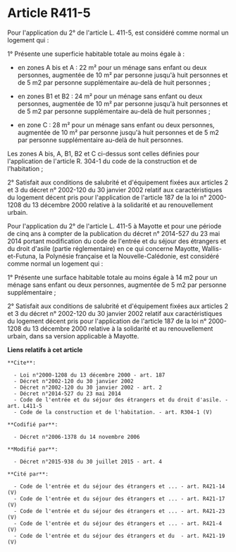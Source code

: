 # Article R411-5

Pour l'application du 2° de l'article L. 411-5, est considéré comme normal un logement qui : 

1° Présente une superficie habitable totale au moins égale à :

- en zones A bis et A : 22 m² pour un ménage sans enfant ou deux personnes, augmentée de 10 m² par personne jusqu'à huit
personnes et de 5 m2 par personne supplémentaire au-delà de huit personnes ;

- en zones B1 et B2 : 24 m² pour un ménage sans enfant ou deux personnes, augmentée de 10 m² par personne jusqu'à huit
personnes et de 5 m2 par personne supplémentaire au-delà de huit personnes ;

- en zone C : 28 m² pour un ménage sans enfant ou deux personnes, augmentée de 10 m² par personne jusqu'à huit personnes et
de 5 m2 par personne supplémentaire au-delà de huit personnes. 

Les zones A bis, A, B1, B2 et C ci-dessus sont celles définies pour l'application de l'article R. 304-1 du code de la
construction et de l'habitation ; 

2° Satisfait aux conditions de salubrité et d'équipement fixées aux articles 2 et 3 du décret n° 2002-120 du 30 janvier 2002
relatif aux caractéristiques du logement décent pris pour l'application de l'article 187 de la loi n° 2000-1208 du 13
décembre 2000 relative à la solidarité et au renouvellement urbain. 

Pour l'application du 2° de l'article L. 411-5 à Mayotte et pour une période de cinq ans à compter de la publication du
décret n° 2014-527 du 23 mai 2014 portant modification du code de l'entrée et du séjour des étrangers et du droit d'asile
(partie réglementaire) en ce qui concerne Mayotte, Wallis-et-Futuna, la Polynésie française et la Nouvelle-Calédonie, est
considéré comme normal un logement qui : 

1° Présente une surface habitable totale au moins égale à 14 m2 pour un ménage sans enfant ou deux personnes, augmentée de 5
m2 par personne supplémentaire ; 

2° Satisfait aux conditions de salubrité et d'équipement fixées aux articles 2 et 3 du décret n° 2002-120 du 30 janvier 2002
relatif aux caractéristiques du logement décent pris pour l'application de l'article 187 de la loi n° 2000-1208 du 13
décembre 2000 relative à la solidarité et au renouvellement urbain, dans sa version applicable à Mayotte.

**Liens relatifs à cet article**

	**Cite**:

	  - Loi n°2000-1208 du 13 décembre 2000 - art. 187
	  - Décret n°2002-120 du 30 janvier 2002
	  - Décret n°2002-120 du 30 janvier 2002 - art. 2
	  - Décret n°2014-527 du 23 mai 2014
	  - Code de l'entrée et du séjour des étrangers et du droit d'asile. - art. L411-5
	  - Code de la construction et de l'habitation. - art. R304-1 (V)

	**Codifié par**:

	  - Décret n°2006-1378 du 14 novembre 2006

	**Modifié par**:

	  - Décret n°2015-938 du 30 juillet 2015 - art. 4

	**Cité par**:

	  - Code de l'entrée et du séjour des étrangers et ... - art. R421-14 (V)
	  - Code de l'entrée et du séjour des étrangers et ... - art. R421-17 (V)
	  - Code de l'entrée et du séjour des étrangers et ... - art. R421-23 (V)
	  - Code de l'entrée et du séjour des étrangers et ... - art. R421-4 (V)
	  - Code de l'entrée et du séjour des étrangers et du  - art. R421-19 (V)
